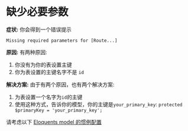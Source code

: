 # 缺少必要参数

**症状:** 你会得到一个错误提示

```text
Missing required parameters for [Route...]
```

**原因:** 有两种原因:  
1. 你没有为你的表设置主键  
2. 你为表设置的主键名字不是 `id`

**解决方案:** 由于有两个原因，也有两个解决方案: 
1. 为表设置一个名字为`id`的主键  
2. 使用这种方式，告诉你的模型，你的主键是`your_primary_key`: `protected $primaryKey = 'your_primary_key';`

请考虑以下 [Eloquents model 的惯例配置](https://learnku.com/docs/laravel/5.8/eloquent/3931#eloquent-model-conventions)

